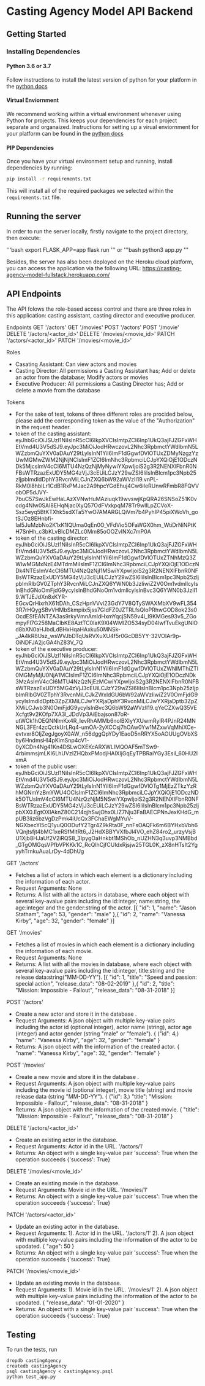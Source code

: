 # Casting Agency Model API Backend

## Getting Started

### Installing Dependencies

#### Python 3.6 or 3.7

Follow instructions to install the latest version of python for your platform in the [python docs](https://docs.python.org/3/using/unix.html#getting-and-installing-the-latest-version-of-python)

#### Virtual Enviornment

We recommend working within a virtual environment whenever using Python for projects. This keeps your dependencies for each project separate and organaized. Instructions for setting up a virual enviornment for your platform can be found in the [python docs](https://packaging.python.org/guides/installing-using-pip-and-virtual-environments/)

#### PIP Dependencies

Once you have your virtual environment setup and running, install dependencies by running:

```bash
pip install -r requirements.txt
```

This will install all of the required packages we selected within the `requirements.txt` file.


## Running the server
In order to run the server locally, firstly navigate to the project directory, then execute:

'''bash
export FLASK_APP=app
flask run
'''
or 
'''bash
python3 app.py
'''

Besides, the server has also been deployed on the Heroku cloud platform, you can access the application via the following URL: https://casting-agency-model-fullstack.herokuapp.com/


## API Endpoints 
The API folows the role-based access control and there are three roles in this application: casting assistant, casting director and executive producer.

Endpoints
GET '/actors'
GET '/movies'
POST '/actors'
POST '/movie'
DELETE '/actors/<actor_id>'
DELETE '/movies/<movie_id>'
PATCH '/actors/<actor_id>'
PATCH '/movies/<movie_id>'

Roles
- Casating Assistant: Can view actors and movies 
- Casting Director: All permissions a Casting Assistant has; Add or delete an actor from the database; Modify actors or movies 
- Executive Producer: All permissions a Casting Director has; Add or delete a movie from the database

Tokens
- For the sake of test, tokens of three different roles are procided below, please add the corresponding token as the value of the "Authorization" in the request header.  
- token of the casting assistant: eyJhbGciOiJSUzI1NiIsInR5cCI6IkpXVCIsImtpZCI6Inp1UkQ3ajFJZGFxWHEtVmd4U3V5dSJ9.eyJpc3MiOiJodHRwczovL2Nhc3RpbmctYWdlbmN5LWZzbmQuYXV0aDAuY29tLyIsInN1YiI6ImF1dGgwfDVlOTUxZDMyNzgzYzUwMGMwZWM2NjNjNCIsImF1ZCI6ImNhc3RpbmciLCJpYXQiOjE1ODczNDk5MjcsImV4cCI6MTU4NzQzNjMyNywiYXpwIjoiS2g3R2NENXlFbnR0NFBsWTRzazExUDY5MG4zVjJ3cEUiLCJzY29wZSI6IiIsInBlcm1pc3Npb25zIjpbImdldDphY3RvcnMiLCJnZXQ6bW92aWVzIl19.vnPL-RkM0l8hbILr1CdB1RxPMJac2A9hpcYGdEhuj4Cw6ileRUnwRFmbR8FQVVobOP5dJVY-7buC57SwJkEwHaLAzXVNwHuMAziuqk19wvswjKpQRA26SNSoZ51K0vcdg4NIw0SAI8EHqNjaclXyQ57OdFVxkpqM78Tr9wlILpZCVoX-Ssz5eyq5BtKTXhk5sdXTa5YwO7AMARGLQiVm7b4PyhIP45piXWoVh_gotSJOz8EHnbfi-Ial5JuMzbNo2K1xK1IQUma0qEn0O_VFdVio5OFaWGX0hm_WtiDrNiNPtKH7SnHh_c3bKLvBIcDMZLc0Mm85oOOZvINXc7mP0A
- token of the casting director: eyJhbGciOiJSUzI1NiIsInR5cCI6IkpXVCIsImtpZCI6Inp1UkQ3ajFJZGFxWHEtVmd4U3V5dSJ9.eyJpc3MiOiJodHRwczovL2Nhc3RpbmctYWdlbmN5LWZzbmQuYXV0aDAuY29tLyIsInN1YiI6ImF1dGgwfDVlOTUxZTNhMzQ3ZWIwMGMxNzE4MTdmMiIsImF1ZCI6ImNhc3RpbmciLCJpYXQiOjE1ODczNDk4NTEsImV4cCI6MTU4NzQzNjI1MSwiYXpwIjoiS2g3R2NENXlFbnR0NFBsWTRzazExUDY5MG4zVjJ3cEUiLCJzY29wZSI6IiIsInBlcm1pc3Npb25zIjpbImRlbGV0ZTphY3RvcnMiLCJnZXQ6YWN0b3JzIiwiZ2V0Om1vdmllcyIsInBhdGNoOmFjdG9ycyIsInBhdGNoOm1vdmllcyIsInBvc3Q6YWN0b3JzIl19.WTJEJdXn8xKYR-EGcvQrHixrhX61tDAh_CSzHpnVVvi23GdY7V8QTySWAXMbXV9wFL3543R7rHQygSBvVHMbSkmpiix5jss7GIdFZ0JZTRLfsQloPRhwGOD8ok23s0OcdESfEANTZA3as9rkyVmnAmIdHxmYqcjSN59v4i_I9KMGes93v5_ZGompyFI7G258MaClbKE8AztTC0IaK9XI4WMlZO534syD04lwfTvuEkgUNlOd8bXN0aHJbdLdBHxHqaHAxku50MNSk-_JA4kR8Usz_wsWVJbDTqUsRVXuXU4f5r0GcDB5YY-32VOIAr9p-OiNDFJA2jcGA4hZ83V_7Q
- token of the executive producer: eyJhbGciOiJSUzI1NiIsInR5cCI6IkpXVCIsImtpZCI6Inp1UkQ3ajFJZGFxWHEtVmd4U3V5dSJ9.eyJpc3MiOiJodHRwczovL2Nhc3RpbmctYWdlbmN5LWZzbmQuYXV0aDAuY29tLyIsInN1YiI6ImF1dGgwfDVlOTUxZWNlMThiZTI0MGMyMjU0NjA1MCIsImF1ZCI6ImNhc3RpbmciLCJpYXQiOjE1ODczNDk3MzAsImV4cCI6MTU4NzQzNjEzMCwiYXpwIjoiS2g3R2NENXlFbnR0NFBsWTRzazExUDY5MG4zVjJ3cEUiLCJzY29wZSI6IiIsInBlcm1pc3Npb25zIjpbImRlbGV0ZTphY3RvcnMiLCJkZWxldGU6bW92aWVzIiwiZ2V0OmFjdG9ycyIsImdldDptb3ZpZXMiLCJwYXRjaDphY3RvcnMiLCJwYXRjaDptb3ZpZXMiLCJwb3N0OmFjdG9ycyIsInBvc3Q6bW92aWVzIl19.qYeCZXwQ35VEXcfgt9v2KOfp7XA3l_JDdVp3AiEbajson87oR-utWCk1hOEQNNlmKx4R_IevRhAMMb6nolBXIyYXUwmRylR4PJnR24MNNGL3FEr4zcQctkUrLRq4-umOA-2yXCCsj7hOAw0Yw1MZxwVqMhiXCe-evtvxr8OIjZegJgoyX0AW_n56dggQpYDy1EaoD5nRRYX5oAOUUgOVbXSby6HndmsHl4pKimSnp4cV1-0yXCDn4Ng41Kn4DSLwOXEKcARXWLIMQOAF5mTSw9-4rbimmsjmLKI6LhUVzIZHQbxPModjHAlXljGqEyTPBRaiYGy3Esil_60HU2IxmA
- token of the public user: eyJhbGciOiJSUzI1NiIsInR5cCI6IkpXVCIsImtpZCI6Inp1UkQ3ajFJZGFxWHEtVmd4U3V5dSJ9.eyJpc3MiOiJodHRwczovL2Nhc3RpbmctYWdlbmN5LWZzbmQuYXV0aDAuY29tLyIsInN1YiI6ImF1dGgwfDVlOTg1MjEzZTkzYzRhMGNmYzBmYWU4OCIsImF1ZCI6ImNhc3RpbmciLCJpYXQiOjE1ODczNDk5OTUsImV4cCI6MTU4NzQzNjM5NSwiYXpwIjoiS2g3R2NENXlFbnR0NFBsWTRzazExUDY5MG4zVjJ3cEUiLCJzY29wZSI6IiIsInBlcm1pc3Npb25zIjpbXX0.EgtOXlAknZ80C214qjhSwjOhx0LIZ7Nju3FaBAECPNnJexKHdG_mpUB3liz6bzVgDzPmk4iUcQx3FChaEWgMYuV-NGXbecYl5cQ1yuQ0ODufY2Tgr4Z9kRta0F_nnFsOAQFk6m6BYHxbVbh6VQnjtsfjt4bMC1xeRSfMltRt6_J2HdXBBYVXfbJl4VO_ehZ84ro2_urzyVsjBU1Xjb8HJaUf2V2iRQS8_3IpygOaHnkbt1MShOb_nUZHN3q3uvp3NMBbd_GTgOMGqsVPfbVPKKk1C_RcQlhCjfCUIdxRjsjw25TGL0K_zX8nHTsIt2YgyyhTrnkuAuaLrDy-4dDhUg

GET '/actors'
- Fetches a list of actors in which each element is a dictionary including the information of each actor. 
- Request Arguments: None
- Returns: A list with all the actors in database, where each object with several key-avalue pairs including the id:integer, name:string, the age:integer and the gender:string of the actor. 
[{
    "id": 1,
    "name": "Jason Statham",
    "age": 53,
    "gender": "male"
},{
    "id": 2,
    "name": "Vanessa Kirby",
    "age": 32,
    "gender": "female"
}]

GET '/movies'
- Fetches a list of movies in which each element is a dictionary including the information of each movie. 
- Request Arguments: None
- Returns: A list with all the movies in database, where each object with several key-avalue pairs including the id:integer, title:string and the release data:string("MM-DD-YY"). 
[{
    "id": 1,
    "title": "Speed and passion: special action",
    "release_data": "08-02-2019"
},{
    "id": 2,
    "title": "Mission: Impossible - Fallout",
    "release_data": "08-31-2018"
}]

POST '/actors'
- Create a new actor and store it in the database . 
- Request Arguments: A json object with multiple key-value pairs including the actor id (optional integer), actor name (string), actor age (integer) and actor gender (string "male" or "female").
{
    ("id": 4,)
    "name": "Vanessa Kirby",
    "age": 32,
    "gender": "female"
}
- Returns: A json object with the information of the created actor. 
{
    "name": "Vanessa Kirby",
    "age": 32,
    "gender": "female"
}

POST '/movies'
- Create a new movie and store it in the database . 
- Request Arguments: A json object with multiple key-value pairs including the movie id (optional integer), movie title (string) and movie release data (string "MM-DD-YY").
{
    ("id": 3,)
    "title": "Mission: Impossible - Fallout",
    "release_data": "08-31-2018"
}
- Returns: A json object with the information of the created movie. 
{
    "title": "Mission: Impossible - Fallout",
    "release_data": "08-31-2018"
}

DELETE '/actors/<actor_id>'
- Create an existing actor in the database. 
- Request Arguments: Actor id in the URL.
'/actors/1'
- Returns: An object with a single key-value pair 'success': True when the operation succeeds
{'success': True}

DELETE '/movies/<movie_id>'
- Create an existing movie in the database. 
- Request Arguments: Movie id in the URL.
'/movies/1'
- Returns: An object with a single key-value pair 'success': True when the operation succeeds
{'success': True}

PATCH '/actors/<actor_id>'
- Update an existing actor in the database. 
- Request Arguments: 1). Actor id in the URL.
'/actors/1'
2). A json object with multiple key-value pairs including the information of the actor to be upodated.
{
    "age": 50
}
- Returns: An object with a single key-value pair 'success': True when the operation succeeds
{'success': True}

PATCH '/movies/<movie_id>'
- Update an existing movie in the database. 
- Request Arguments: 1). Movie id in the URL.
'/movies/1'
2). A json object with multiple key-value pairs including the information of the actor to be upodated.
{
    "release_data": "01-01-2020"
}
- Returns: An object with a single key-value pair 'success': True when the operation succeeds
{'success': True}

## Testing
To run the tests, run
```
dropdb castingAgency
createdb castingAgency
psql castingAgency < castingAgency.psql
python test_app.py
```




